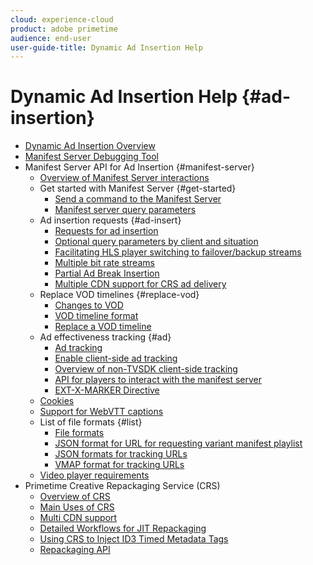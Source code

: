 ```yaml
---
cloud: experience-cloud
product: adobe primetime
audience: end-user
user-guide-title: Dynamic Ad Insertion Help
---
```


# Dynamic Ad Insertion Help {#ad-insertion}

+ [Dynamic Ad Insertion Overview](home.md)
+ [Manifest Server Debugging Tool](manifest-server-debugging-tool.md)
+ Manifest Server API for Ad Insertion {#manifest-server}
   + [Overview of Manifest Server interactions](msapi-topics/ms-overview.md)
   + Get started with Manifest Server {#get-started}
      + [Send a command to the Manifest Server](msapi-topics/ms-getting-started/ms-sending-cmd.md)
      + [Manifest server query parameters](msapi-topics/ms-getting-started/ms-api-query-params.md)
   + Ad insertion requests {#ad-insert}
      + [Requests for ad insertion](msapi-topics/ms-insert-ads/ms-ad-insert.md)
      + [Optional query parameters by client and situation](msapi-topics/ms-insert-ads/ms-api-query-param-situation.md)
      + [Facilitating HLS player switching to failover/backup streams](msapi-topics/ms-insert-ads/hls-switching-to-failover.md)
      + [Multiple bit rate streams](msapi-topics/ms-insert-ads/ms-api-mbr-streams.md)
      + [Partial Ad Break Insertion](msapi-topics/ms-insert-ads/partial-ad-break-insetion.md)
      + [Multiple CDN support for CRS ad delivery](msapi-topics/ms-insert-ads/ms-api-multi-cdns-for-crs.md)
   + Replace VOD timelines {#replace-vod}
      + [Changes to VOD](msapi-topics/ms-changes-vod-timeline/ms-replace-vod-timeline.md)
      + [VOD timeline format](msapi-topics/ms-changes-vod-timeline/ms-api-timeline-format.md)
      + [Replace a VOD timeline](msapi-topics/ms-changes-vod-timeline/t-ms-replace-vod-timeline.md)
   + Ad effectiveness tracking {#ad}
      + [Ad tracking](msapi-topics/ms-at-effectiveness/ms-at-overview.md)
      + [Enable client-side ad tracking](msapi-topics/ms-at-effectiveness/ms-enable-client-side-ad-tracking.md)
      + [Overview of non-TVSDK client-side tracking](msapi-topics/ms-at-effectiveness/notvsdk-csat-overview.md)
      + [API for players to interact with the manifest server](msapi-topics/ms-at-effectiveness/notvsdk-csat-ms-interface.md)
      + [EXT-X-MARKER Directive](msapi-topics/ms-at-effectiveness/ms-api-playlists.md)
   + [Cookies](msapi-topics/ms-cookies.md)
   + [Support for WebVTT captions](msapi-topics/ms-webvtt-captions.md)
   + List of file formats {#list}
      + [File formats](msapi-topics/ms-list-file-formats/ms-api-file-formats.md)
      + [JSON format for URL for requesting variant manifest playlist](msapi-topics/ms-list-file-formats/ms-json-m3u8.md)
      + [JSON formats for tracking URLs](msapi-topics/ms-list-file-formats/notvsdk-csat-sidecar.md)
      + [VMAP format for tracking URLs](msapi-topics/ms-list-file-formats/notvsdk-csat-vmap.md)
   + [Video player requirements](msapi-topics/ms-player-req.md)
+ Primetime Creative Repackaging Service (CRS)
   + [Overview of CRS](creative-repackaging-service/crs-overview.md)
   + [Main Uses of CRS](creative-repackaging-service/jit-async-hls-conv.md)
   + [Multi CDN support](creative-repackaging-service/multi-cdn-supportt.md)
   + [Detailed Workflows for JIT Repackaging](creative-repackaging-service/jit-repackage.md)
   + [Using CRS to Inject ID3 Timed Metadata Tags](creative-repackaging-service/inject-id3.md)
   + [Repackaging API](creative-repackaging-service/api-repackage.md)
